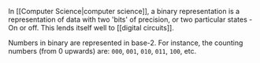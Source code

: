 In [[Computer Science|computer science]], a binary representation is a representation of data with two 'bits' of precision, or two particular states - On or off. This lends itself well to [[digital circuits]].

Numbers in binary are represented in base-2. For instance, the counting numbers (from 0 upwards) are: `000`, `001`, `010`, `011`, `100`, etc.